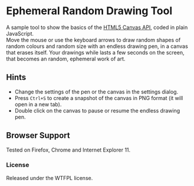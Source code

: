 # Ephemeral Random Drawing Tool
A sample tool to show the basics of the [HTML5 Canvas API](https://developer.mozilla.org/en-US/docs/Web/API/Canvas_API),
coded in plain JavaScript.  
Move the mouse or use the keyboard arrows to draw random shapes of random colours and random size
with an endless drawing pen, in a canvas that erases itself. Your drawings while lasts a few seconds on the
screen, that becomes an random, ephemeral work of art.

## Hints
+ Change the settings of the pen or the canvas in the settings dialog.
+ Press `Ctrl+S` to create a snapshot of the canvas in PNG format (it will open in a new tab).
+ Double click on the canvas to pause or resume the endless drawing pen.

## Browser Support
Tested on Firefox, Chrome and Internet Explorer 11.

### License
Released under the WTFPL license.
